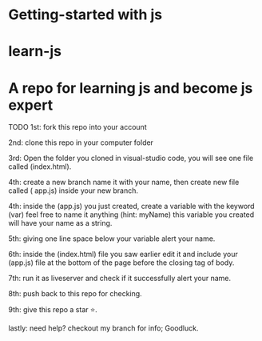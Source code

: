 # Getting-started with js

# learn-js

# A repo for learning js and become js expert

TODO
1st: fork this repo into your account

2nd: clone this repo in your computer folder

3rd: Open the folder you cloned in visual-studio code, you will see one file called (index.html).

4th: create a new branch name it with your name, then create new file called ( app.js) inside your new branch.

4th: inside the (app.js) you just created, create a variable with the keyword (var) feel free to name it anything (hint: myName) this variable you created will have your name as a string.

5th: giving one line space below your variable alert your name.

6th: inside the (index.html) file you saw earlier edit it and include your (app.js) file at the bottom of the page before the closing tag of body.

7th: run it as liveserver and check if it successfully alert your name.

8th: push back to this repo for checking.

9th: give this repo a star ⭐.

lastly: need help? checkout my branch for info;
Goodluck.
